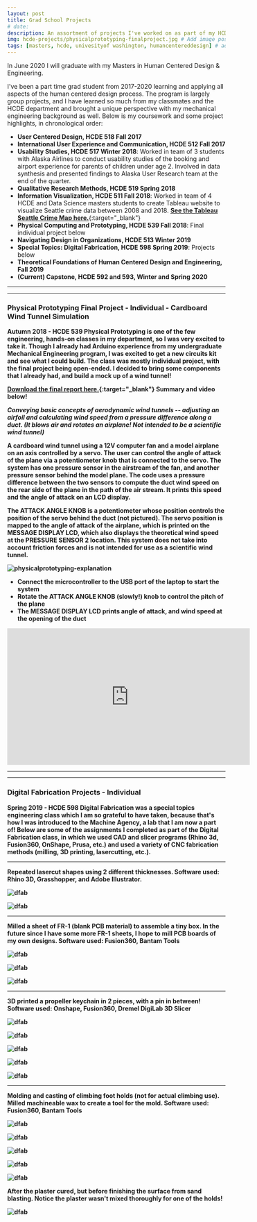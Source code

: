 ```yaml
---
layout: post
title: Grad School Projects
# date: 
description: An assortment of projects I've worked on as part of my HCDE coursework. # Add post description (optional)
img: hcde-projects/physicalprototyping-finalproject.jpg # Add image post (optional)
tags: [masters, hcde, univesityof washington, humancentereddesign] # add tag
---
```


In June 2020 I will graduate with my Masters in Human Centered Design & Engineering.

I've been a part time grad student from 2017-2020 learning and applying all aspects of the human centered design process.  The program is largely group projects, and I have learned so much from my classmates and the HCDE department and brought a unique perspective with my mechanical engineering background as well.  Below is my coursework and some project highlights, in chronological order:

* <b>User Centered Design, HCDE 518 Fall 2017</b>
* <b>International User Experience and Communication, HCDE 512 Fall 2017</b>
* <b>Usability Studies, HCDE 517 Winter 2018</b>: Worked in team of 3 students with Alaska Airlines to conduct usability studies of the booking and airport experience for parents of children under age 2.  Involved in data synthesis and presented findings to Alaska User Research team at the end of the quarter.
* <b>Qualitative Research Methods, HCDE 519 Spring 2018</b>
* <b>Information Visualization, HCDE 511 Fall 2018</b>: Worked in team of 4 HCDE and Data Science masters students to create Tableau website to visualize Seattle crime data between 2008 and 2018.  [<b>See the Tableau Seattle Crime Map here.</b>](https://public.tableau.com/profile/cindy.feng#!/vizhome/crime_seattle/SeattleCrimeMapOverview){:target="_blank"}
* <b>Physical Computing and Prototyping, HCDE 539 Fall 2018</b>: Final individual project below
* <b>Navigating Design in Organizations, HCDE 513 Winter 2019</b>
* <b>Special Topics: Digital Fabrication, HCDE 598 Spring 2019</b>: Projects below
* <b>Theoretical Foundations of Human Centered Design and Engineering, Fall 2019<b>
* <b>(Current) Capstone, HCDE 592 and 593, Winter and Spring 2020</b>

------------------------
------------------------

### Physical Prototyping Final Project - Individual - Cardboard Wind Tunnel Simulation

<b>Autumn 2018</b> - HCDE 539 Physical Prototyping is one of the few engineering, hands-on classes in my department, so I was very excited to take it.  Though I already had Arduino experience from my undergraduate Mechanical Engineering program, I was excited to get a new circuits kit and see what I could build.  The class was mostly individual project, with the final project being open-ended.  I decided to bring some components that I already had, and build a mock up of a wind tunnel!

[<b>Download the final report here.</b>](/assets/documents/physical-prototyping-final-project.pdf){:target="_blank"}  Summary and video below!

<i>Conveying basic concepts of aerodynamic wind tunnels -- adjusting an airfoil and calculating wind speed from a pressure difference along a duct. (It blows air and rotates an airplane! Not intended to be a scientific wind tunnel)</i>

A cardboard wind tunnel using a 12V computer fan and a model airplane on an axis controlled by a servo.  The user can control the angle of attack of the plane via a potentiometer knob that is connected to the servo. The system has one pressure sensor in the airstream of the fan, and another pressure sensor behind the model plane.  The code uses a pressure difference between the two sensors to compute the duct wind speed on the rear side of the plane in the path of the air stream.  It prints this speed and the angle of attack on an LCD display.

The ATTACK ANGLE KNOB is a potentiometer whose position controls the position of the servo behind the duct (not pictured).  The servo position is mapped to the angle of attack of the airplane, which is printed on the MESSAGE DISPLAY LCD, which also displays the theoretical wind speed at the PRESSURE SENSOR 2 location.  This system does not take into account friction forces and is not intended for use as a scientific wind tunnel.

![physicalprototyping-explanation]({{site.baseurl}}/assets/img/hcde-projects/physicalprototyping-explanation.jpg)

* Connect the microcontroller to the USB port of the laptop to start the system
* Rotate the ATTACK ANGLE KNOB (slowly!) knob to control the pitch of the plane
* The MESSAGE DISPLAY LCD prints angle of attack, and wind speed at the opening of the duct

<center><iframe width="560" height="315" src="https://www.youtube.com/embed/P0JwScpqCy8" frameborder="0" allow="accelerometer; autoplay; encrypted-media; gyroscope; picture-in-picture" allowfullscreen></iframe></center>

------------------------
------------------------

### Digital Fabrication Projects - Individual

<b>Spring 2019</b> - HCDE 598 Digital Fabrication was a special topics engineering class which I am so grateful to have taken, because that's how I was introduced to the Machine Agency, a lab that I am now a part of!  Below are some of the assignments I completed as part of the Digital Fabrication class, in which we used CAD and slicer programs (Rhino 3d, Fusion360, OnShape, Prusa, etc.) and used a variety of CNC fabrication methods (milling, 3D printing, lasercutting, etc.).

------------------------

<b>Repeated lasercut shapes using 2 different thicknesses.  Software used: Rhino 3D, Grasshopper, and Adobe Illustrator.</b>

![dfab]({{site.baseurl}}/assets/img/hcde-projects/dfab-lasercut.jpg)

![dfab]({{site.baseurl}}/assets/img/hcde-projects/dfab-lasercut-assembly.jpg)

------------------------

<b>Milled a sheet of FR-1 (blank PCB material) to assemble a tiny box. In the future since I have some more FR-1 sheets, I hope to mill PCB boards of my own designs. Software used: Fusion360, Bantam Tools</b>

![dfab]({{site.baseurl}}/assets/img/hcde-projects/dfab-milling-process.jpg)

![dfab]({{site.baseurl}}/assets/img/hcde-projects/dfab-box-sides.jpg)

![dfab]({{site.baseurl}}/assets/img/hcde-projects/dfab-boxassembly.jpg)

------------------------

<b>3D printed a propeller keychain in 2 pieces, with a pin in between! Software used: Onshape, Fusion360, Dremel DigiLab 3D Slicer</b>

![dfab]({{site.baseurl}}/assets/img/hcde-projects/dfab-onshape-blades.jpg)

![dfab]({{site.baseurl}}/assets/img/hcde-projects/dfab-onshape-assembly.jpg)

![dfab]({{site.baseurl}}/assets/img/hcde-projects/dfab-printed-propeller.jpg)

![dfab]({{site.baseurl}}/assets/img/hcde-projects/dfab-propeller-assembly.jpg)

![dfab]({{site.baseurl}}/assets/img/hcde-projects/dfab-propeller.gif)

------------------------

<b>Molding and casting of climbing foot holds (not for actual climbing use).  Milled machineable wax to create a tool for the mold.  Software used: Fusion360, Bantam Tools

![dfab]({{site.baseurl}}/assets/img/hcde-projects/dfab-bantam-isometricview.jpg)

![dfab]({{site.baseurl}}/assets/img/hcde-projects/dfab-mill-progress.gif)

![dfab]({{site.baseurl}}/assets/img/hcde-projects/dfab-mold-prep.jpg)

![dfab]({{site.baseurl}}/assets/img/hcde-projects/dfab-mold-cured.jpg)

![dfab]({{site.baseurl}}/assets/img/hcde-projects/dfab-plaster-cure.jpg)

After the plaster cured, but before finishing the surface from sand blasting.  Notice the plaster wasn't mixed thoroughly for one of the holds!

![dfab]({{site.baseurl}}/assets/img/hcde-projects/dfab-plaster-holds.jpg)